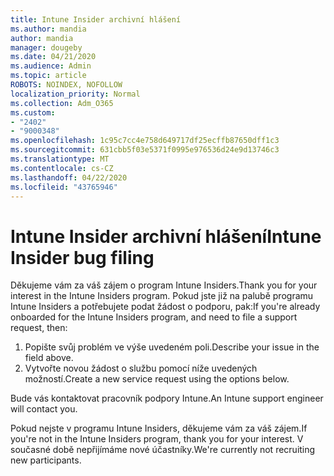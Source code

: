 ```yaml
---
title: Intune Insider archivní hlášení
ms.author: mandia
author: mandia
manager: dougeby
ms.date: 04/21/2020
ms.audience: Admin
ms.topic: article
ROBOTS: NOINDEX, NOFOLLOW
localization_priority: Normal
ms.collection: Adm_O365
ms.custom:
- "2402"
- "9000348"
ms.openlocfilehash: 1c95c7cc4e758d649717df25ecffb87650dff1c3
ms.sourcegitcommit: 631cbb5f03e5371f0995e976536d24e9d13746c3
ms.translationtype: MT
ms.contentlocale: cs-CZ
ms.lasthandoff: 04/22/2020
ms.locfileid: "43765946"
---
```

# <a name="intune-insider-bug-filing"></a><span data-ttu-id="fb460-102">Intune Insider archivní hlášení</span><span class="sxs-lookup"><span data-stu-id="fb460-102">Intune Insider bug filing</span></span>

<span data-ttu-id="fb460-103">Děkujeme vám za váš zájem o program Intune Insiders.</span><span class="sxs-lookup"><span data-stu-id="fb460-103">Thank you for your interest in the Intune Insiders program.</span></span> <span data-ttu-id="fb460-104">Pokud jste již na palubě programu Intune Insiders a potřebujete podat žádost o podporu, pak:</span><span class="sxs-lookup"><span data-stu-id="fb460-104">If you're already onboarded for the Intune Insiders program, and need to file a support request, then:</span></span>

1. <span data-ttu-id="fb460-105">Popište svůj problém ve výše uvedeném poli.</span><span class="sxs-lookup"><span data-stu-id="fb460-105">Describe your issue in the field above.</span></span>
2. <span data-ttu-id="fb460-106">Vytvořte novou žádost o službu pomocí níže uvedených možností.</span><span class="sxs-lookup"><span data-stu-id="fb460-106">Create a new service request using the options below.</span></span>

<span data-ttu-id="fb460-107">Bude vás kontaktovat pracovník podpory Intune.</span><span class="sxs-lookup"><span data-stu-id="fb460-107">An Intune support engineer will contact you.</span></span>

<span data-ttu-id="fb460-108">Pokud nejste v programu Intune Insiders, děkujeme vám za váš zájem.</span><span class="sxs-lookup"><span data-stu-id="fb460-108">If you're not in the Intune Insiders program, thank you for your interest.</span></span> <span data-ttu-id="fb460-109">V současné době nepřijímáme nové účastníky.</span><span class="sxs-lookup"><span data-stu-id="fb460-109">We're currently not recruiting new participants.</span></span>
